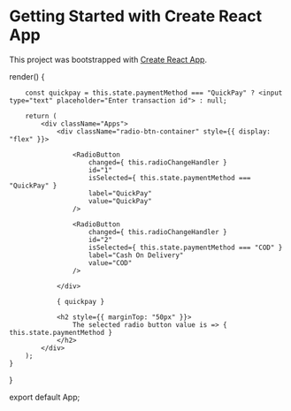 # Getting Started with Create React App

This project was bootstrapped with [Create React App](https://github.com/facebook/create-react-app).

 render() {

        const quickpay = this.state.paymentMethod === "QuickPay" ? <input type="text" placeholder="Enter transaction id"> : null;

        return (
            <div className="Apps">
                <div className="radio-btn-container" style={{ display: "flex" }}>

                    <RadioButton 
                        changed={ this.radioChangeHandler } 
                        id="1" 
                        isSelected={ this.state.paymentMethod === "QuickPay" } 
                        label="QuickPay" 
                        value="QuickPay" 
                    />

                    <RadioButton 
                        changed={ this.radioChangeHandler } 
                        id="2" 
                        isSelected={ this.state.paymentMethod === "COD" } 
                        label="Cash On Delivery" 
                        value="COD" 
                    />

                </div>

                { quickpay }

                <h2 style={{ marginTop: "50px" }}>
                    The selected radio button value is => { this.state.paymentMethod }
                </h2>
            </div>
        );
    }
}

export default App;